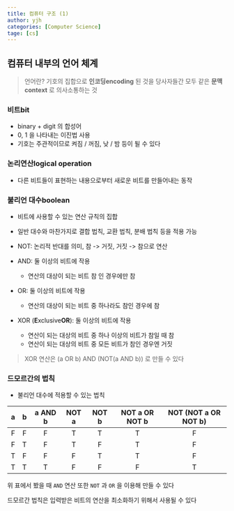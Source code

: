 ```yaml
---
title: 컴퓨터 구조 (1)
author: yjh
categories: [Computer Science]
tage: [cs]
---
```


## 컴퓨터 내부의 언어 체계
> 언어란? 기호의 집합으로 <b>인코딩encoding</b> 된 것을 당사자들간 모두 같은 <b>문맥context</b> 로 의사소통하는 것

### 비트bit
- binary + digit 의 합성어
- 0, 1 을 나타내는 이진법 사용
- 기호는 주관적이므로 켜짐 / 꺼짐, 낮 / 밤 등이 될 수 있다

### 논리연산logical operation
- 다른 비트들이 표현하는 내용으로부터 새로운 비트를 만들어내는 동작

### 불리언 대수boolean
- 비트에 사용할 수 있는 연산 규칙의 집합
- 일반 대수와 마찬가지로 결합 법칙, 교환 법칙, 분배 법칙 등을 적용 가능

- NOT: 논리적 반대를 의미, 참 -> 거짓, 거짓 -> 참으로 연산
- AND: 둘 이상의 비트에 작용
    - 연산의 대상이 되는 비트 참 인 경우에만 참
- OR: 둘 이상의 비트에 작용
    - 연산의 대상이 되는 비트 중 하나라도 참인 경우에 참
- XOR (<b>E</b>xclusive<b>OR</b>): 둘 이상의 비트에 작용
    - 연산이 되는 대상의 비트 중 하나 이상의 비트가 참일 때 참
    - 연산이 되는 대상의 비트 중 모든 비트가 참인 경우엔 거짓

> XOR 연산은 (a OR b) AND (NOT(a AND b)) 로 만들 수 있다

### 드모르간의 법칙
- 불리언 대수에 적용할 수 있는 법칙

|a|b|a AND b|NOT a|NOT b|NOT a OR NOT b|NOT (NOT a OR NOT b)|
|:-:|:-:|:-------:|:-----:|:-----:|:--------------:|:--------------------:|
|F|F|F|T|T|T|F|
|F|T|F|T|F|T|F|
|T|F|F|F|T|T|F|
|T|T|T|F|F|F|T|

위 표에서 봤을 때 `AND` 연산 또한 `NOT` 과 `OR` 을 이용해 만들 수 있다

드모르간 법칙은 입력받은 비트의 연산을 최소화하기 위해서 사용될 수 있다